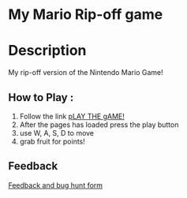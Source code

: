 # My Mario Rip-off game

# Description
My rip-off version of the Nintendo Mario Game!

## How to Play :
1. Follow the link
    [pLAY THE gAME!](https://mrcuffe.github.io/TGPD2020S2_Demos/01/angelosync.html)
2. After the pages has loaded press the play button
3. use W, A, S, D to move
4. grab fruit for points!

## Feedback
[Feedback and bug hunt form](https://forms.gle/tuTL25kXgqJi6Diz8)
